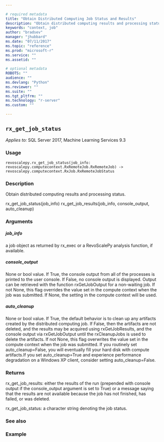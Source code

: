 ```yaml
--- 
 
# required metadata 
title: "Obtain Distributed Computing Job Status and Results" 
description: "Obtain distributed computing results and processing status.rx_get_job_status(job_info) rx_get_job_results(job_info, console_output, auto_cleanup)" 
keywords: "context, job" 
author: "bradsev" 
manager: "jhubbard" 
ms.date: "07/11/2017" 
ms.topic: "reference" 
ms.prod: "microsoft-r" 
ms.service: "" 
ms.assetid: "" 
 
# optional metadata 
ROBOTS: "" 
audience: "" 
ms.devlang: "Python" 
ms.reviewer: "" 
ms.suite: "" 
ms.tgt_pltfrm: "" 
ms.technology: "r-server" 
ms.custom: "" 
 
---
```


## `rx_get_job_status`


*Applies to:* SQL Server 2017, Machine Learning Services 9.3


### Usage



```
revoscalepy.rx_get_job_status(job_info: revoscalepy.computecontext.RxRemoteJob.RxRemoteJob) -> revoscalepy.computecontext.RxJob.RxRemoteJobStatus
```




### Description

Obtain distributed computing results and processing status.

rx_get_job_status(job_info)
rx_get_job_results(job_info, console_output, auto_cleanup)


### Arguments


##### job_info

a job object as returned by rx_exec or a RevoScalePy
analysis function, if available.


##### console_output

None or bool value. If True, the console output
from all of the processes is printed to the user console. If False, no
console output is displayed. Output can be retrieved with the function
rxGetJobOutput for a non-waiting job. If not None, this flag overrides the
value set in the compute context when the job was submitted. If None, the
setting in the compute context will be used.


##### auto_cleanup

None or bool value. If True, the default behavior is
to clean up any artifacts created by the distributed computing job. If False,
then the artifacts are not deleted, and the results may be acquired using
rxGetJobResults, and the console output via rxGetJobOutput until the
rxCleanupJobs is used to delete the artifacts. If not None, this flag
overwrites the value set in the compute context when the job was submitted.
If you routinely set auto_cleanup=False, you will eventually fill your hard
disk with compute artifacts.If you set auto_cleanup=True and experience
performance degradation on a Windows XP client, consider setting
auto_cleanup=False.


### Returns

rx_get_job_results: either the results of the run (prepended with console
output if the console_output argument is set to True) or a message saying
that the results are not available because the job has not finished, has
failed, or was deleted.

rx_get_job_status: a character string denoting the job status.


### See also


### Example
